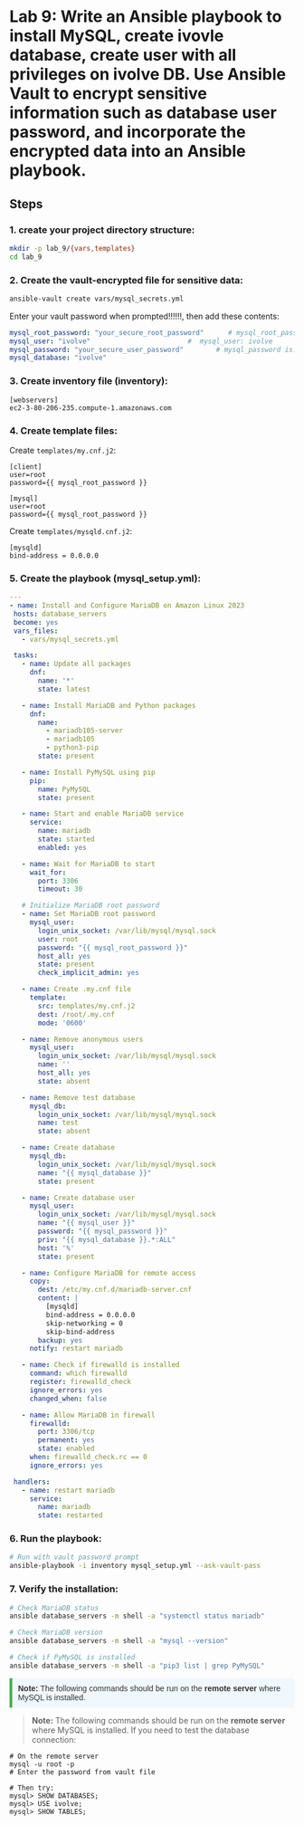 # Lab 9: Write an Ansible playbook to install MySQL, create ivovle database, create user with all privileges on ivolve DB. Use Ansible Vault to encrypt sensitive information such as database user password, and incorporate the encrypted data into an Ansible playbook.

## Steps

### 1. create your project directory structure:
```bash
mkdir -p lab_9/{vars,templates}
cd lab_9
```

### 2. Create the vault-encrypted file for sensitive data:
```bash
ansible-vault create vars/mysql_secrets.yml
```
Enter your vault password when prompted!!!!!!,        <!-- for this lab_9, vault password is: 12345 -->
then add these contents:
```yaml
mysql_root_password: "your_secure_root_password"      # mysql_root_password is: 12345
mysql_user: "ivolve"                        #  mysql_user: ivolve
mysql_password: "your_secure_user_password"        # mysql_password is: 12345
mysql_database: "ivolve"        
```

### 3. Create inventory file (inventory):
```
[webservers]
ec2-3-80-206-235.compute-1.amazonaws.com
```

### 4. Create template files:
Create `templates/my.cnf.j2`:
```jinja
[client]
user=root
password={{ mysql_root_password }}

[mysql]
user=root
password={{ mysql_root_password }}
```
Create `templates/mysqld.cnf.j2`:
```jinja
[mysqld]
bind-address = 0.0.0.0
```

### 5. Create the playbook (mysql_setup.yml):
 ```yaml
---
- name: Install and Configure MariaDB on Amazon Linux 2023
  hosts: database_servers
  become: yes
  vars_files:
    - vars/mysql_secrets.yml

  tasks:
    - name: Update all packages
      dnf:
        name: '*'
        state: latest

    - name: Install MariaDB and Python packages
      dnf:
        name:
          - mariadb105-server
          - mariadb105
          - python3-pip
        state: present

    - name: Install PyMySQL using pip
      pip:
        name: PyMySQL
        state: present

    - name: Start and enable MariaDB service
      service:
        name: mariadb
        state: started
        enabled: yes

    - name: Wait for MariaDB to start
      wait_for:
        port: 3306
        timeout: 30

    # Initialize MariaDB root password
    - name: Set MariaDB root password
      mysql_user:
        login_unix_socket: /var/lib/mysql/mysql.sock
        user: root
        password: "{{ mysql_root_password }}"
        host_all: yes
        state: present
        check_implicit_admin: yes

    - name: Create .my.cnf file
      template:
        src: templates/my.cnf.j2
        dest: /root/.my.cnf
        mode: '0600'

    - name: Remove anonymous users
      mysql_user:
        login_unix_socket: /var/lib/mysql/mysql.sock
        name: ''
        host_all: yes
        state: absent

    - name: Remove test database
      mysql_db:
        login_unix_socket: /var/lib/mysql/mysql.sock
        name: test
        state: absent

    - name: Create database
      mysql_db:
        login_unix_socket: /var/lib/mysql/mysql.sock
        name: "{{ mysql_database }}"
        state: present

    - name: Create database user
      mysql_user:
        login_unix_socket: /var/lib/mysql/mysql.sock
        name: "{{ mysql_user }}"
        password: "{{ mysql_password }}"
        priv: "{{ mysql_database }}.*:ALL"
        host: '%'
        state: present

    - name: Configure MariaDB for remote access
      copy:
        dest: /etc/my.cnf.d/mariadb-server.cnf
        content: |
          [mysqld]
          bind-address = 0.0.0.0
          skip-networking = 0
          skip-bind-address
        backup: yes
      notify: restart mariadb

    - name: Check if firewalld is installed
      command: which firewalld
      register: firewalld_check
      ignore_errors: yes
      changed_when: false

    - name: Allow MariaDB in firewall
      firewalld:
        port: 3306/tcp
        permanent: yes
        state: enabled
      when: firewalld_check.rc == 0
      ignore_errors: yes

  handlers:
    - name: restart mariadb
      service:
        name: mariadb
        state: restarted
```

### 6. Run the playbook:
```bash
# Run with vault password prompt
ansible-playbook -i inventory mysql_setup.yml --ask-vault-pass
```

### 7. Verify the installation:
```bash
# Check MariaDB status
ansible database_servers -m shell -a "systemctl status mariadb"

# Check MariaDB version
ansible database_servers -m shell -a "mysql --version"

# Check if PyMySQL is installed
ansible database_servers -m shell -a "pip3 list | grep PyMySQL"
```

<div style="background-color: #f0f8ff; padding: 10px; border-left: 5px solid #4CAF50; font-family: Arial, sans-serif; color: #333;">
    <strong>Note:</strong> The following commands should be run on the <strong>remote server</strong> where MySQL is installed.
</div>

> **Note:** The following commands should be run on the **remote server** where MySQL is installed.
If you need to test the database connection:
```
# On the remote server
mysql -u root -p
# Enter the password from vault file

# Then try:
mysql> SHOW DATABASES;
mysql> USE ivolve;
mysql> SHOW TABLES;
```
